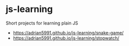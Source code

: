 # js-learning

Short projects for learning plain JS

- https://adrian5991.github.io/js-learning/snake-game/
- https://adrian5991.github.io/js-learning/stopwatch/

